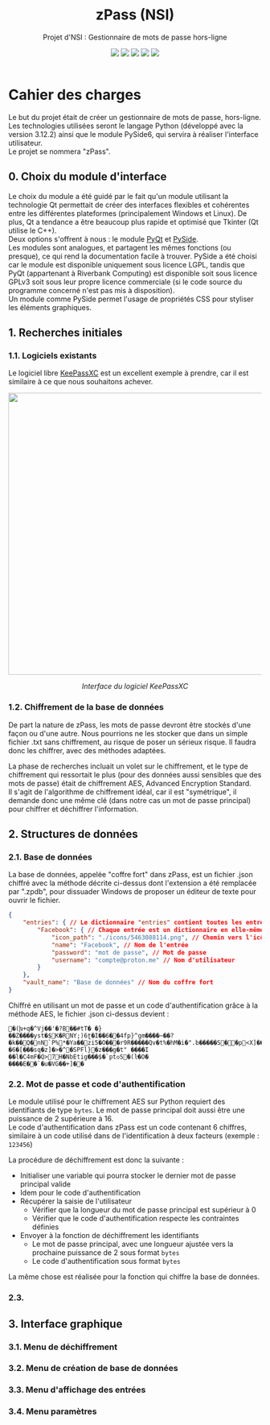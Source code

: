 <h1 align="center">zPass (NSI)</h1>

<div align="center">
  <p>Projet d'NSI : Gestionnaire de mots de passe hors-ligne</p>
  <img src="https://m3-markdown-badges.vercel.app/stars/9/2/ziadoua/zpass-nsi">
  <img src="https://ziadoua.github.io/m3-Markdown-Badges/badges/Python/python2.svg">
  <img src="https://ziadoua.github.io/m3-Markdown-Badges/badges/JSON/json2.svg">
  <img src="https://ziadoua.github.io/m3-Markdown-Badges/badges/Figma/figma2.svg">
  <img src="https://ziadoua.github.io/m3-Markdown-Badges/badges/Markdown/markdown2.svg">
</div>

<br>

# Cahier des charges

Le but du projet était de créer un gestionnaire de mots de passe, hors-ligne.<br>
Les technologies utilisées seront le langage Python (développé avec la version 3.12.2) ainsi que le module PySide6, qui servira à réaliser l'interface utilisateur.<br>
Le projet se nommera "zPass".

## 0. Choix du module d'interface

Le choix du module a été guidé par le fait qu'un module utilisant la technologie Qt permettait de créer des interfaces flexibles et cohérentes entre les différentes plateformes (principalement Windows et Linux). De plus, Qt  a tendance a être beaucoup plus rapide et optimisé que Tkinter (Qt utilise le C++).<br>
Deux options s'offrent à nous : le module [PyQt](https://www.riverbankcomputing.com/software/pyqt/) et [PySide](https://pypi.org/project/PySide/).<br>
Les modules sont analogues, et partagent les mêmes fonctions (ou presque), ce qui rend la documentation facile à trouver. PySide a été choisi car le module est disponible uniquement sous licence LGPL, tandis que PyQt (appartenant à Riverbank Computing) est disponible soit sous licence GPLv3 soit sous leur propre licence commerciale (si le code source du programme concerné n'est pas mis à disposition).<br>
Un module comme PySide permet l'usage de propriétés CSS pour styliser les éléments graphiques.

## 1. Recherches initiales

### 1.1. Logiciels existants

Le logiciel libre [KeePassXC](https://keepassxc.org/) est un excellent exemple à prendre, car il est similaire à ce que nous souhaitons achever.

<div align="center">
  <img src="https://keepassxc.org/assets/img/screenshots/database_view.png" height="560">
  <p><i>Interface du logiciel KeePassXC</i></p>
</div>

### 1.2. Chiffrement de la base de données

De part la nature de zPass, les mots de passe devront être stockés d'une façon ou d'une autre. Nous pourrions ne les stocker que dans un simple fichier .txt sans chiffrement, au risque de poser un sérieux risque. Il faudra donc les chiffrer, avec des méthodes adaptées.<br>

La phase de recherches incluait un volet sur le chiffrement, et le type de chiffrement qui ressortait le plus (pour des données aussi sensibles que des mots de passe) était de chiffrement AES, Advanced Encryption Standard.<br>
Il s'agit de l'algorithme de chiffrement idéal, car il est "symétrique", il demande donc une même clé (dans notre cas un mot de passe principal) pour chiffrer et déchiffrer l'information.

## 2. Structures de données

### 2.1. Base de données

La base de données, appelée "coffre fort" dans zPass, est un fichier .json chiffré avec la méthode décrite ci-dessus dont l'extension a été remplacée par ".zpdb", pour dissuader Windows de proposer un éditeur de texte pour ouvrir le fichier.<br>
```json
{
    "entries": { // Le dictionnaire "entries" contient toutes les entrées
        "Facebook": { // Chaque entrée est un dictionnaire en elle-même
            "icon_path": "./icons/5463088114.png", // Chemin vers l'icône
            "name": "Facebook", // Nom de l'entrée
            "password": "mot de passe", // Mot de passe
            "username": "compte@proton.me" // Nom d'utilisateur
        }
    },
    "vault_name": "Base de données" // Nom du coffre fort
}
```
Chiffré en utilisant un mot de passe et un code d'authentification grâce à la méthode AES, le fichier .json ci-dessus devient :
```
�(խ+q�^Vj��'�?B��#tT� �}��Z����yst�$K�RNY;)6ʈ�I��6��4fp}^gm����~��?�k��Q�nN`P%*�Ya��zi5�O���r9R�����Qv�t%�hM�i�".b�����S��p<X]��~|�6�[���sq�z]�>�^�SPFl}�z���g�t" ����I ��l�C4mF�Q>7H�NbEtig���$�`ptߋS�(ŀ�O�
����E��`�u�VG��+]��
```

### 2.2. Mot de passe et code d'authentification

Le module utilisé pour le chiffrement AES sur Python requiert des identifiants de type `bytes`. Le mot de passe principal doit aussi être une puissance de 2 supérieure à 16.<br>
Le code d'authentification dans zPass est un code contenant 6 chiffres, similaire à un code utilisé dans de l'identification à deux facteurs (exemple : `123456`)

La procédure de déchiffrement est donc la suivante :
- Initialiser une variable qui pourra stocker le dernier mot de passe principal valide
- Idem pour le code d'authentification
- Récupérer la saisie de l'utilisateur
    - Vérifier que la longueur du mot de passe principal est supérieur à 0
    - Vérifier que le code d'authentification respecte les contraintes définies
- Envoyer à la fonction de déchiffrement les identifiants
    - Le mot de passe principal, avec une longueur ajustée vers la prochaine puissance de 2 sous format `bytes`
    - Le code d'authentification sous format `bytes`

La même chose est réalisée pour la fonction qui chiffre la base de données.

### 2.3.

## 3. Interface graphique

### 3.1. Menu de déchiffrement

### 3.2. Menu de création de base de données

### 3.3. Menu d'affichage des entrées

### 3.4. Menu paramètres
